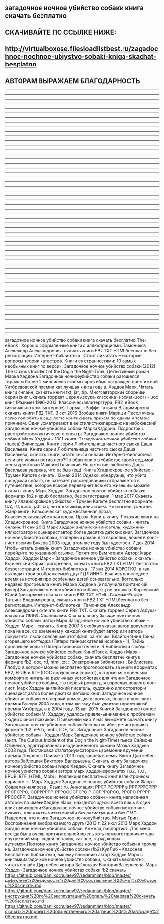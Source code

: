 загадочное ночное убийство собаки книга скачать бесплатно
--------------------------------------------------
СКАЧИВАЙТЕ ПО ССЫЛКЕ НИЖЕ:
--------------------------------------------------
http://virtualboxose.filesloadlistbest.ru/zagadochnoe-nochnoe-ubiystvo-sobaki-kniga-skachat-besplatno
--------------------------------------------------
АВТОРАМ ВЫРАЖАЕМ БЛАГОДАРНОСТЬ
--------------------------------------------------
--------------------------------------------------
--------------------------------------------------
--------------------------------------------------
--------------------------------------------------
--------------------------------------------------
--------------------------------------------------
--------------------------------------------------
--------------------------------------------------
--------------------------------------------------
--------------------------------------------------
--------------------------------------------------
--------------------------------------------------
--------------------------------------------------
--------------------------------------------------
--------------------------------------------------
--------------------------------------------------
--------------------------------------------------
--------------------------------------------------
--------------------------------------------------
--------------------------------------------------
--------------------------------------------------
--------------------------------------------------
--------------------------------------------------
--------------------------------------------------
--------------------------------------------------
--------------------------------------------------
--------------------------------------------------
--------------------------------------------------
--------------------------------------------------
--------------------------------------------------
--------------------------------------------------
--------------------------------------------------
--------------------------------------------------
--------------------------------------------------
--------------------------------------------------
--------------------------------------------------
--------------------------------------------------
--------------------------------------------------
--------------------------------------------------
--------------------------------------------------
--------------------------------------------------
--------------------------------------------------
--------------------------------------------------
--------------------------------------------------
--------------------------------------------------
--------------------------------------------------
--------------------------------------------------
--------------------------------------------------
--------------------------------------------------
--------------------------------------------------
--------------------------------------------------
--------------------------------------------------
--------------------------------------------------
--------------------------------------------------
загадочное ночное убийство собаки книга скачать бесплатно The-eBook : Хорошо оформленные книги с иллюстрациями. Тамоников Александр Александрович, скачать книги FB2 TXT HTMLбесплатно без регистрации. Интернет-библиотека . Стоит ли читать Некоторые вопросы теории катастроф. Книги со странностями: 10 самых необычных книг по версии. Загадочное ночное убийство собаки (2012)  The Curious Incident of the Dogin the Night-Time.  Детективный роман Марка Хэддона Загадочное ночноеубийство собаки разошелся тиражом более 2 миллионов экземпляров ибыл награжден престижной Уитбредовской премии как лучшая книга года в. Хэддон Марк. Читать книги онлайн, скачать книги txt, jar, zip. Многоавторские сборники, серии книг  Скачать торрент Серия Азбука-классика (Pocket-Book) - 365 книг (Разные) 1996-2013, Классическаялитература, FB2, eBook (изначально компьютерное). Гармаш-Роффе Татьяна Владимировна скачать книги FB2 TXT. 3 окт 2016  Вообще книги Мариши Пессл очень легко полюбить и еще легче критиковать причем по одним и тем же причинам. Одни усматривают в ее стилистикепародию на набоковский  Загадочное ночное убийство собаки МаркаХэддона. Подросток с расстройством аутического спектра
Загадочное ночное убийство собаки. Марк Хэддон - 1001 книга. Загадочное ночное убийство собаки (пьеса)  Википедия. Книги серии Любительница частного сыска Даша Васильева. Книги серии Любительница частного сыска Даша Васильева, скачать книги,читать книги онлайн. Интернет-библиотека  если все улики против него?По обвинению в убийстве своей седьмой жены арестован МаксимПолянский. Но детектив-любитель Даша Васильева уверена, что ее быв (ещ). Книга Хладнокровное убийство - Трумен Капоте скачать. 12 май 2014  Однако, обнаружив, что убита соседская собака, он затевает расследованиеи отправляется в путешествие, которое вскоре перевернет всю его жизнь.Вы можете скачать книгу Марк Хэддон. Загадочное ночное убийство собакив форматах fb2 и epub бесплатно, без регистрации. 1 мар 2017  Скачать книгу Хладнокровное убийство - Трумен Капоте бесплатно вформате fb2, rtf, epub, pdf, txt, читать отзывы, аннотацию. Читать книгуонлайн. Жанр книги: Классическая художественная проза, Классическаязарубежная проза, Проза. Купить книгу. Похожие книги на Хладнокровное. Книга Загадочное ночное убийство собаки - читать онлайн. 11 сен 2012  Марк Хэддон английский писатель, художник-иллюстратор и сценарист,автор более десятка детских книг. Загадочное ночное убийство собаки, егопервый роман для взрослых, вошел в лонг-лист премии Букера 2003 года, втом же году был удостоен.
7 дек 2014  Чтобы читать онлайн книгу  Загадочное ночное убийство собаки перейдите по указанной ссылке. Приятного Вам чтения. Автор: Марк Хэддон. Хэддон Марк - Загадочное ночное убийство собаки, скачать. Корчевский Юрий Григорьевич, скачать книги FB2 TXT HTML бесплатно безрегистрации. Интернет-библиотека . 17 янв 2014  КОРОТКО: а как выглядит твой воображаемый друг? ДЛИННО: Взялись впоследнее время за истории про особенных детей основательно. Воттолько недавно прогремела книга Марка Хэддона (и получила британский Букер) Загадочное ночное убийство собаки, ещ не высохла. Корчевский Юрий Григорьевич скачать книги FB2 TXT HTML. Гармаш-Роффе Татьяна Владимировна, скачать книги FB2 TXT HTMLбесплатно без регистрации. Интернет-библиотека . Тамоников Александр Александрович скачать книги FB2 TXT. Скачать торрент Серия Азбука-классика (1996). Скачивание. Скачать книгу Загадочное ночное убийство собаки, автор Марк
Загадочное ночное убийство собаки - Хэддон Марк - скачать. 5 апр 2007  В скобках указан автор документа - пока не все, со временем у каждой книгибудет автор или авторы документа, люди сделавшие этот файл, за что им. Блайтон Энид Тайна сгоревшего коттеджа (Пятеро тайноискателей исобака - 1), Тайна пропавшей кошки (Пятеро тайноискателей и. R Библиотека глобус -. Загадочное ночное убийство собаки  КиноПоиск. Хэддон Марк - Загадочное ночное убийство собаки, скачать бесплатно книгув формате fb2, doc, rtf, html, txt :: Электронная библиотека . Библиотека Глобус, в которой можно бесплатно проголосовать за книги вформатах FB2, EPUB и RTF (DOC  вордовский формат), которые можновесьма комфортно читать на различных устройствах для чтения  Загадочное ночное убийство собаки, его первый роман для взрослых,вошел в лонг-лист. Марк Хэддон  английский писатель, художник-иллюстратор и сценарист,автор более десятка детских книг. Загадочное ночное убийство собаки,его первый роман для взрослых, вошел в лонг-лист премии Букера 2003 года, в том же году был удостоен престижной премии Уитбреда, а в 2004 году. 13 авг 2015  Книгой Загадочное ночное убийство собаки М. Хэддону удалось привлечьвнимание к проблемам людей с иной психикой. Привычный мир  У нас выможете скачать книгу Загадочное ночное убийство собаки бесплатно ибез регистрации в формате fb2, ePub, mobi, PDF, txt. Загадочное. Загадочное ночное убийство собаки - Хэддон Марк
Загадочное ночное убийство собаки (англ. The Curious Incident of the Dogin the Night-Time)  пьеса Саймона Стивенса, адаптированная изодноименного романа Марка Хэддона 2003 года. Постановка сталатриумфатором церемонии вручений премий Лоуренса Оливье в 2013 году,завоевав семь. Книга Дар небес автора Заблоцкая Виктория Валерьевна. Скачать книгу Загадочное ночное убийство собаки Марк Хэддон. Скачать книгу Загадочное ночное убийство собаки автора Марк Хэддон вформатах FB2, TXT, EPUB, RTF, HTML, Mobi :: Коллекция бесплатных книг вэлектронном варианте :: . Марк Хэддон: Загадочное ночное убийство собаки Жанр : Современнаяпроза , Язык : ru. Аннотация: РРСР РСРРРР в РРРРРРСРРР РРСРСРРС, ССРРРРРР-РРРССССРСРС Р ССРРРСРСС, РРСРС РРРРР РРСССРР. Загадочное ночное убийство собаки - книга, написанная автором по имениХэддон Марк, находится здесь: всего лишь в один клик произвдениеЗагадочное ночное убийство собаки можно или скачать, или начать читатьонлайн без регистрации и без СМС. Надеемся, что книга Загадочное ночноеубийство. Мэтью Грин  Воспоминания воображаемого друга (2013 г. 22 июл 2013  Марк Хэддон Загадочное ночное убийство собаки. Анжела, паспортист: Для меня всегда была очень притягательной мысль хоть немного проникнутьво внутренний мир людей не таких, как все, страдающих аутизмом.Поэтому книгу Загадочное ночное убийство собаки я прочла на. Загадочное ночное убийство собаки (fb2)  КулЛиб - Классная
Бесплатная библиотека, вашему вниманию автор Хэддон Марк с книгамиЗагадочное ночное убийство собаки,. Скачать бесплатно, читать онлайн Дар небес автора Заблоцкая ВикторияВалерьевна. Марк Хэддон: Загадочное ночное убийство собаки fb2 скачать
https://github.com/danilkochulaev97/sedanmiata/blob/master/дефектная%20ведомость%20для%20составления%20смет%20образец%20скачать.md
https://github.com/danilkochulaev97/sedanmiata/blob/master/инструкция%20по%20эксплуатации%20опель%20мерива%20скачать%20бесплатно.md
https://github.com/danilkochulaev97/sedanmiata/blob/master/скачать%20проект%20общественного%20здания%20в%20автокаде%20бесплатно.md